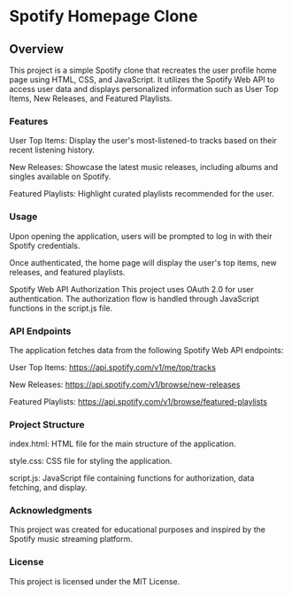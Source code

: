 # Spotify Homepage Clone
## Overview
This project is a simple Spotify clone that recreates the user profile home page using HTML, CSS, and JavaScript. It utilizes the Spotify Web API to access user data and displays personalized information such as User Top Items, New Releases, and Featured Playlists.

### Features

User Top Items: Display the user's most-listened-to tracks based on their recent listening history.

New Releases: Showcase the latest music releases, including albums and singles available on Spotify.

Featured Playlists: Highlight curated playlists recommended for the user.

### Usage
Upon opening the application, users will be prompted to log in with their Spotify credentials.

Once authenticated, the home page will display the user's top items, new releases, and featured playlists.

Spotify Web API Authorization
This project uses OAuth 2.0 for user authentication. The authorization flow is handled through JavaScript functions in the script.js file.

### API Endpoints
The application fetches data from the following Spotify Web API endpoints:

User Top Items: https://api.spotify.com/v1/me/top/tracks

New Releases: https://api.spotify.com/v1/browse/new-releases

Featured Playlists: https://api.spotify.com/v1/browse/featured-playlists

### Project Structure
index.html: HTML file for the main structure of the application.

style.css: CSS file for styling the application.

script.js: JavaScript file containing functions for authorization, data fetching, and display.

### Acknowledgments
This project was created for educational purposes and inspired by the Spotify music streaming platform.

### License
This project is licensed under the MIT License.

